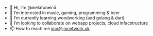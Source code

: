 - 👋 Hi, I’m @melatonein5
- 👀 I’m interested in music, gaming, programming & beer
- 🌱 I’m currently learning woodworking (and golang & dart)
- 💞️ I’m looking to collaborate on webapp projects, cloud infacstructure
- 📫 How to reach me jmn@jmnetwork.uk

<!---
melatonein5/melatonein5 is a ✨ special ✨ repository because its `README.md` (this file) appears on your GitHub profile.
You can click the Preview link to take a look at your changes.
--->
